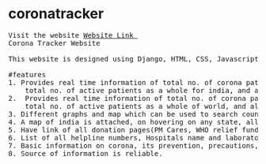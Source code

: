 # coronatracker
<pre>
Visit the website <a href="https://trackcoronavirus.pythonanywhere.com/">Website Link </a>
Corona Tracker Website

This website is designed using Django, HTML, CSS, Javascript and Python

#features
1. Provides real time information of total no. of corona patients , total no. of recovered patients, 
    total no. of active patients as a whole for india, and also statewise for each state and union territories of india.
2.  Provides real time information of total no. of corona patients , total no. of recovered patients, 
    total no. of active patients as a whole of world, and also countrywise for each country of world.
3. Different graphs and map which can be used to search country to see cases there and see the trends of corona statistics.   
4. A map of india is attached, on hovering on any state, all the information of patients is shown in a tooltip.
5. Have link of all donation pages(PM Cares, WHO relief fund,Akshay Patra, Help age India) on a seperate page with full info.
6. List of all helpline numbers, Hospitals name and laboratories name in each state.
7. Basic information on corona, its prevention, precautions, etc
8. Source of information is reliable.
</pre>
